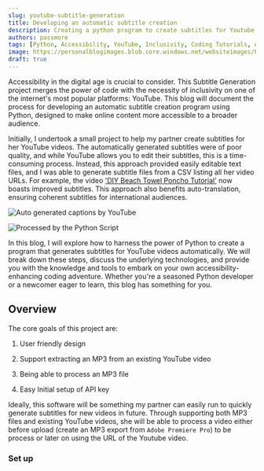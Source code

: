 ```yaml
---
slug: youtube-subtitle-generation
title: Developing an automatic subtitle creation
description: Creating a python program to create subtitles for Youtube Videos
authors: passmore
tags: [Python, Accessibility, YouTube, Inclusivity, Coding Tutorials, Artificial Intelligence]
image: https://personalblogimages.blob.core.windows.net/websiteimages/Python-caption-generation-processed.jpg
draft: true
---
```


Accessibility in the digital age is crucial to consider. This Subtitle Generation project merges the power of code with the necessity of inclusivity on one of the internet's most popular platforms: YouTube. This blog will document the process for developing an automatic subtitle creation program using Python, designed to make online content more accessible to a broader audience.

Initially, I undertook a small project to help my partner create subtitles for her YouTube videos. The automatically generated subtitles were of poor quality, and while YouTube allows you to edit their subtitles, this is a time-consuming process. Instead, this approach provided easily editable text files, and I was able to generate subtitle files from a CSV listing all her video URLs. For example, the video ['DIY Beach Towel Poncho Tutorial'](https://youtu.be/sxDlKdQk1Ww?si=VpWvCg5-Fo00Tjul) now boasts improved subtitles. This approach also benefits auto-translation, ensuring coherent subtitles for international audiences.

![Auto generated captions by YouTube](https://personalblogimages.blob.core.windows.net/websiteimages/Python-caption-genertion-auto.jpg)

![Processed by the Python Script](https://personalblogimages.blob.core.windows.net/websiteimages/Python-caption-generation-processed.jpg)

In this blog, I will explore how to harness the power of Python to create a program that generates subtitles for YouTube videos automatically. We will break down these steps, discuss the underlying technologies, and provide you with the knowledge and tools to embark on your own accessibility-enhancing coding adventure. Whether you're a seasoned Python developer or a newcomer eager to learn, this blog has something for you.

<!--truncate-->

## Overview

The core goals of this project are:

1. User friendly design

2. Support extracting an MP3 from an existing YouTube video

3. Being able to process an MP3 file

4. Easy Initial setup of API key

Ideally, this software will be something my partner can easily run to quickly generate subtitles for new videos in future. Through supporting both MP3 files and existing YouTube videos, she will be able to process a video either before upload (create an MP3 export from `Adobe Premiere Pro`) to be process or later on using the URL of the Youtube video. 

### Set up